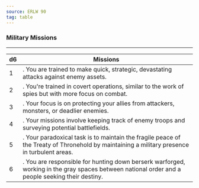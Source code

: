 ```yaml
---
source: ERLW 90
tag: table
---
```


### Military Missions
---
|d6|Missions|
|----|------------|
|1|. You are trained to make quick, strategic, devastating attacks against enemy assets.|
|2|. You're trained in covert operations, similar to the work of spies but with more focus on combat.|
|3|. Your focus is on protecting your allies from attackers, monsters, or deadlier enemies.|
|4|. Your missions involve keeping track of enemy troops and surveying potential battlefields.|
|5|. Your paradoxical task is to maintain the fragile peace of the Treaty of Thronehold by maintaining a military presence in turbulent areas.|
|6|. You are responsible for hunting down berserk warforged, working in the gray spaces between national order and a people seeking their destiny.|
